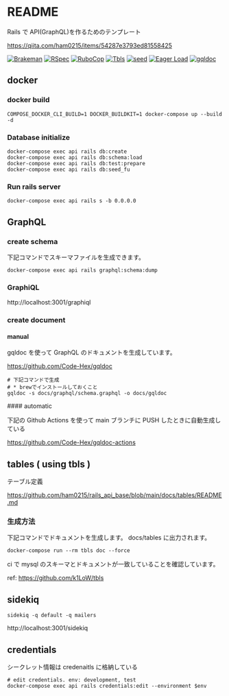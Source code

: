 # README

Rails で API(GraphQL)を作るためのテンプレート

https://qiita.com/ham0215/items/54287e3793ed81558425

[![Brakeman](https://github.com/ham0215/rails_api_base/actions/workflows/brakeman.yml/badge.svg?branch=main)](https://github.com/ham0215/rails_api_base/actions/workflows/brakeman.yml)
[![RSpec](https://github.com/ham0215/rails_api_base/actions/workflows/rspec.yml/badge.svg?branch=main)](https://github.com/ham0215/rails_api_base/actions/workflows/rspec.yml)
[![RuboCop](https://github.com/ham0215/rails_api_base/actions/workflows/rubocop.yml/badge.svg?branch=main)](https://github.com/ham0215/rails_api_base/actions/workflows/rubocop.yml)
[![Tbls](https://github.com/ham0215/rails_api_base/actions/workflows/tbls.yml/badge.svg?branch=main)](https://github.com/ham0215/rails_api_base/actions/workflows/tbls.yml)
[![seed](https://github.com/ham0215/rails_api_base/actions/workflows/seed.yml/badge.svg?branch=main)](https://github.com/ham0215/rails_api_base/actions/workflows/seed.yml)
[![Eager Load](https://github.com/ham0215/rails_api_base/actions/workflows/eager_load.yml/badge.svg?branch=main)](https://github.com/ham0215/rails_api_base/actions/workflows/eager_load.yml)
[![gqldoc](https://github.com/ham0215/rails_api_base/actions/workflows/gqldoc.yml/badge.svg?branch=main)](https://github.com/ham0215/rails_api_base/actions/workflows/gqldoc.yml)

## docker

### docker build

```console
COMPOSE_DOCKER_CLI_BUILD=1 DOCKER_BUILDKIT=1 docker-compose up --build -d
```

### Database initialize

```console
docker-compose exec api rails db:create
docker-compose exec api rails db:schema:load
docker-compose exec api rails db:test:prepare
docker-compose exec api rails db:seed_fu
```

### Run rails server

```console
docker-compose exec api rails s -b 0.0.0.0
```

## GraphQL

### create schema

下記コマンドでスキーマファイルを生成できます。

```console
docker-compose exec api rails graphql:schema:dump
```

### GraphiQL

http://localhost:3001/graphiql

### create document

#### manual

gqldoc を使って GraphQL のドキュメントを生成しています。

https://github.com/Code-Hex/gqldoc

```console
# 下記コマンドで生成
# * brewでインストールしておくこと
gqldoc -s docs/graphql/schema.graphql -o docs/gqldoc
```

#### automatic

下記の Github Actions を使って main ブランチに PUSH したときに自動生成している

https://github.com/Code-Hex/gqldoc-actions

## tables ( using tbls )

テーブル定義

https://github.com/ham0215/rails_api_base/blob/main/docs/tables/README.md

### 生成方法

下記コマンドでドキュメントを生成します。
docs/tables に出力されます。

```
docker-compose run --rm tbls doc --force
```

ci で mysql のスキーマとドキュメントが一致していることを確認しています。

ref: https://github.com/k1LoW/tbls

## sidekiq

```console
sidekiq -q default -q mailers
```

http://localhost:3001/sidekiq

## credentials

シークレット情報は credenaitls に格納している

```console
# edit credentials. env: development, test
docker-compose exec api rails credentials:edit --environment $env
```

